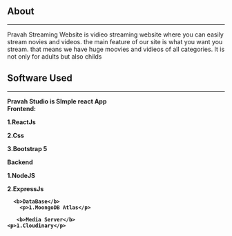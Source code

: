 <b><h2>About</h2></b>
<hr>
Pravah Streaming Website is vidieo streaming website where you can easily stream novies and videos.
the main feature of our site is what you want you stream. that means we have huge moovies and vidieos of all categories. It is not only for adults but also childs

<b><h2>Software Used</h2><b>
  <hr>
  Pravah Studio is SImple react App
  <div>
    <b>Frontend</b>:<p>1.ReactJs</p>
      <p>2.Css</p>
      <p>3.Bootstrap 5</p>
    <b>Backend</b>
      <p>1.NodeJS</p>
      <p>2.ExpressJs</p>
    
      <b>DataBase</b>
        <p>1.MoongoDB Atlas</p>
     
       <b>Media Server</b>
    <p>1.Cloudinary</p>
        
